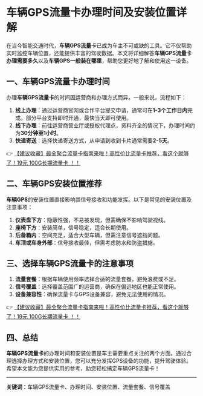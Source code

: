 # 车辆GPS流量卡办理时间及安装位置详解

在当今智能交通时代，**车辆GPS流量卡**已成为车主不可或缺的工具。它不仅帮助实时监控车辆位置，还能提供丰富的驾驶数据。本文将详细解答**车辆GPS流量卡办理需要多久**以及**车辆GPS一般装在哪里**，帮助您更好地了解和使用这一设备。

## 一、车辆GPS流量卡办理时间

办理**车辆GPS流量卡**的时间因运营商和办理方式而异。一般来说，流程如下：

1. **线上办理**：通过运营商官网或合作平台提交申请，通常可在**1-3个工作日内**完成。部分平台支持即时开通，最快当天即可使用。
2. **线下办理**：前往运营商营业厅或授权代理点，资料齐全的情况下，办理时间约为**30分钟至1小时**。
3. **快递寄送**：选择快递寄送方式，从申请到收到卡片通常需要**2-5天**。

👉 [【建议收藏】最全聚合流量卡指南来啦！高性价比流量卡推荐，看这个就够了！19元 100G长期流量卡 ！！](https://bit.ly/Liuliangka)

## 二、车辆GPS安装位置推荐

**车辆GPS**的安装位置直接影响其信号接收和功能发挥。以下是常见的安装位置及注意事项：

1. **仪表盘下方**：隐蔽性强，不易被发现，但需确保不影响驾驶视线。
2. **座椅下方**：安装简单，信号稳定，适合长期使用。
3. **后备箱内**：空间充足，适合大型车辆，但需注意信号遮挡问题。
4. **车顶或车身外部**：信号接收最佳，但需考虑防水和防盗措施。

## 三、选择车辆GPS流量卡的注意事项

1. **流量套餐**：根据车辆使用频率选择合适的流量套餐，避免浪费或不足。
2. **信号覆盖**：选择覆盖范围广的运营商，确保在偏远地区也能正常使用。
3. **设备兼容性**：确保流量卡与GPS设备兼容，避免无法使用的情况。

👉 [【建议收藏】最全聚合流量卡指南来啦！高性价比流量卡推荐，看这个就够了！19元 100G长期流量卡 ！！](https://bit.ly/Liuliangka)

## 四、总结

**车辆GPS流量卡**的办理时间和安装位置是车主需要重点关注的两个方面。通过合理选择办理方式和安装位置，您可以充分发挥GPS设备的功能，提升驾驶体验。希望本文能为您提供实用的参考，助您轻松搞定车辆GPS流量卡！

---

**关键词**：车辆GPS流量卡、办理时间、安装位置、流量套餐、信号覆盖